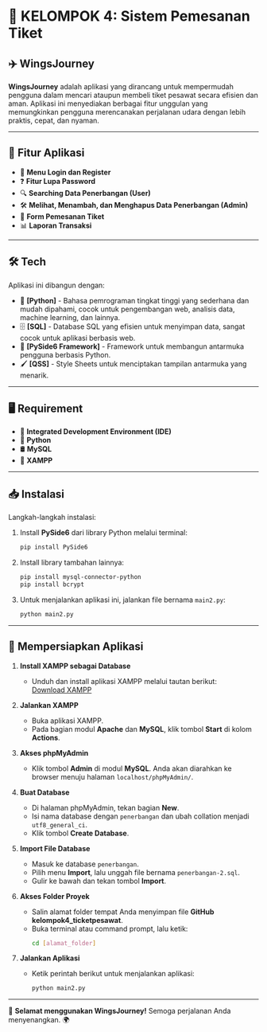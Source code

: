 # 🛫 KELOMPOK 4: Sistem Pemesanan Tiket  
## ✈️ WingsJourney  
**WingsJourney** adalah aplikasi yang dirancang untuk mempermudah pengguna dalam mencari ataupun membeli tiket pesawat secara efisien dan aman. Aplikasi ini menyediakan berbagai fitur unggulan yang memungkinkan pengguna merencanakan perjalanan udara dengan lebih praktis, cepat, dan nyaman.  

---

## 🌟 Fitur Aplikasi  
- 🔑 **Menu Login dan Register**  
- ❓ **Fitur Lupa Password**  
- 🔍 **Searching Data Penerbangan (User)**  
- 🛠️ **Melihat, Menambah, dan Menghapus Data Penerbangan (Admin)**  
- 📝 **Form Pemesanan Tiket**   
- 📊 **Laporan Transaksi**  

---

## 🛠️ Tech  
Aplikasi ini dibangun dengan:  
- 🐍 **[Python]** - Bahasa pemrograman tingkat tinggi yang sederhana dan mudah dipahami, cocok untuk pengembangan web, analisis data, machine learning, dan lainnya.  
- 🗄️ **[SQL]** - Database SQL yang efisien untuk menyimpan data, sangat cocok untuk aplikasi berbasis web.  
- 🎨 **[PySide6 Framework]** - Framework untuk membangun antarmuka pengguna berbasis Python.  
- 🖌️ **[QSS]** - Style Sheets untuk menciptakan tampilan antarmuka yang menarik.  

---

## 🖥️ Requirement  
- 🧰 **Integrated Development Environment (IDE)**  
- 🐍 **Python**  
- 🛢️ **MySQL**  
- 🔧 **XAMPP**  

---

## 📥 Instalasi  
Langkah-langkah instalasi:  
1. Install **PySide6** dari library Python melalui terminal:  
    ```bash
    pip install PySide6
    ```  
2. Install library tambahan lainnya:  
    ```bash
    pip install mysql-connector-python
    pip install bcrypt
    ```  
3. Untuk menjalankan aplikasi ini, jalankan file bernama `main2.py`:  
    ```bash
    python main2.py
    ```  

---

## 📘 Mempersiapkan Aplikasi  
1. **Install XAMPP sebagai Database**  
   - Unduh dan install aplikasi XAMPP melalui tautan berikut:  
     [Download XAMPP](https://www.apachefriends.org/download.html)  

2. **Jalankan XAMPP**  
   - Buka aplikasi XAMPP.  
   - Pada bagian modul **Apache** dan **MySQL**, klik tombol **Start** di kolom **Actions**.  

3. **Akses phpMyAdmin**  
   - Klik tombol **Admin** di modul **MySQL**. Anda akan diarahkan ke browser menuju halaman `localhost/phpMyAdmin/`.  

4. **Buat Database**  
   - Di halaman phpMyAdmin, tekan bagian **New**.  
   - Isi nama database dengan `penerbangan` dan ubah collation menjadi `utf8_general_ci`.  
   - Klik tombol **Create Database**.  

5. **Import File Database**  
   - Masuk ke database `penerbangan`.  
   - Pilih menu **Import**, lalu unggah file bernama `penerbangan-2.sql`.  
   - Gulir ke bawah dan tekan tombol **Import**.  

6. **Akses Folder Proyek**  
   - Salin alamat folder tempat Anda menyimpan file **GitHub kelompok4_ticketpesawat**.  
   - Buka terminal atau command prompt, lalu ketik:  
     ```bash
     cd [alamat_folder]
     ```  

7. **Jalankan Aplikasi**  
   - Ketik perintah berikut untuk menjalankan aplikasi:  
     ```bash
     python main2.py
     ```  

--- 

🎉 **Selamat menggunakan WingsJourney!** Semoga perjalanan Anda menyenangkan. 🌍  
